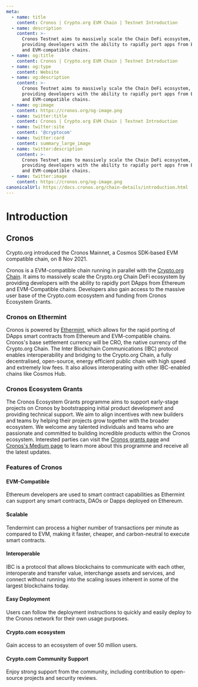 ```yaml
---
meta:
  - name: title
    content: Cronos | Crypto.org EVM Chain | Testnet Introduction
  - name: description
    content: >-
      Cronos Testnet aims to massively scale the Chain DeFi ecosystem, by
      providing developers with the ability to rapidly port apps from Ethereum
      and EVM-compatible chains.
  - name: og:title
    content: Cronos | Crypto.org EVM Chain | Testnet Introduction
  - name: og:type
    content: Website
  - name: og:description
    content: >-
      Cronos Testnet aims to massively scale the Chain DeFi ecosystem, by
      providing developers with the ability to rapidly port apps from Ethereum
      and EVM-compatible chains.
  - name: og:image
    content: https://cronos.org/og-image.png
  - name: twitter:title
    content: Cronos | Crypto.org EVM Chain | Testnet Introduction
  - name: twitter:site
    content: '@cryptocom'
  - name: twitter:card
    content: summary_large_image
  - name: twitter:description
    content: >-
      Cronos Testnet aims to massively scale the Chain DeFi ecosystem, by
      providing developers with the ability to rapidly port apps from Ethereum
      and EVM-compatible chains.
  - name: twitter:image
    content: https://cronos.org/og-image.png
canonicalUrl: https://docs.cronos.org/chain-details/introduction.html
---
```


# Introduction

## Cronos

Crypto.org introduced the Cronos Mainnet, a Cosmos SDK-based EVM compatible chain, on 8 Nov 2021.

Cronos is a EVM-compatible chain running in parallel with the [Crypto.org Chain](https://crypto.org/docs/). It aims to massively scale the Crypto.org Chain DeFi ecosystem by providing developers with the ability to rapidly port DApps from Ethereum and EVM-Compatible chains. Developers also gain access to the massive user base of the Crypto.com ecosystem and funding from Cronos Ecosystem Grants.

### Cronos on Ethermint

Cronos is powered by [Ethermint](https://github.com/evmos/ethermint), which allows for the rapid porting of DApps smart contracts from Ethereum and EVM-compatible chains. Cronos's base settlement currency will be CRO, the native currency of the Crypto.org Chain. The Inter Blockchain Communications (IBC) protocol enables interoperability and bridging to the Crypto.org Chain, a fully decentralised, open-source, energy efficient public chain with high speed and extremely low fees. It also allows interoperating with other IBC-enabled chains like Cosmos Hub.

### Cronos Ecosystem Grants

The Cronos Ecosystem Grants programme aims to support early-stage projects on Cronos by bootstrapping initial product development and providing technical support. We aim to align incentives with new builders and teams by helping their projects grow together with the broader ecosystem. We welcome any talented individuals and teams who are passionate and committed to building incredible products within the Cronos ecosystem. Interested parties can visit the [Cronos grants page](https://cronos.org/grants) and [Cronos's Medium page](https://medium.com/cronos-chain) to learn more about this programme and receive all the latest updates.

### Features of Cronos

#### **EVM-Compatible**

Ethereum developers are used to smart contract capabilities as Ethermint can support any smart contracts, DAOs or Dapps deployed on Ethereum.

#### **Scalable**

Tendermint can process a higher number of transactions per minute as compared to EVM, making it faster, cheaper, and carbon-neutral to execute smart contracts.

#### **Interoperable**

IBC is a protocol that allows blockchains to communicate with each other, interoperate and transfer value, interchange assets and services, and connect without running into the scaling issues inherent in some of the largest blockchains today.

#### **Easy Deployment**

Users can follow the deployment instructions to quickly and easily deploy to the Cronos network for their own usage purposes.

#### **Crypto.com ecosystem**

Gain access to an ecosystem of over 50 million users.

#### **Crypto.com Community Support**

Enjoy strong support from the community, including contribution to open-source projects and security reviews.
